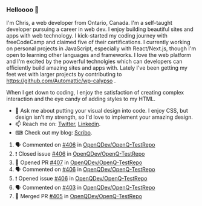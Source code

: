 ### Helloooo 👋

I'm Chris, a web developer from Ontario, Canada. I'm a self-taught developer pursuing a career in web dev. I enjoy building beautiful sites and apps with web technology.
I kick-started my coding journey with freeCodeCamp and claimed five of their certifications.  I currently working on personal projects in JavaScript, especially with React/Next.js, though I'm open to learning other languages and frameworks. I love the web platform and I'm excited by the powerful technolgies which can developers can efficiently build amazing sites and apps with. Lately I've been getting my feet wet with larger projects by contributing to https://github.com/Automattic/wp-calypso .

When I get down to coding, I enjoy the satisfaction of creating complex interaction and the eye candy of adding styles to my HTML. 

- 💬 Ask me about putting your visual design into code. I enjoy CSS, but design isn't my strength, so I'd love to implement your amazing design.
- 📫 Reach me on: [Twitter](https://twitter.com/Christo28120856), [Linkedin](https://www.linkedin.com/in/christopher-stevers-07b9a5204/).
- ⌨ Check out my blog: [Scribo](https://christopherstevers.cf).
<!--
**Christopher-Stevers/Christopher-Stevers** is a ✨ _special_ ✨ repository because its `README.md` (this file) appears on your GitHub profile.

Here are some ideas to get you started:

- 🔭 I’m currently working on ...
- 🌱 I’m currently learning ...
- 👯 I’m looking to collaborate on ...
- 🤔 I’m looking for help with ...
- 😄 Pronouns: ...
- ⚡ Fun fact: ...
-->

<!--START_SECTION:activity-->
1. 🗣 Commented on [#406](https://github.com/OpenQDev/OpenQ-TestRepo/issues/406) in [OpenQDev/OpenQ-TestRepo](https://github.com/OpenQDev/OpenQ-TestRepo)
2. ❗️ Closed issue [#406](https://github.com/OpenQDev/OpenQ-TestRepo/issues/406) in [OpenQDev/OpenQ-TestRepo](https://github.com/OpenQDev/OpenQ-TestRepo)
3. 💪 Opened PR [#407](https://github.com/OpenQDev/OpenQ-TestRepo/pull/407) in [OpenQDev/OpenQ-TestRepo](https://github.com/OpenQDev/OpenQ-TestRepo)
4. 🗣 Commented on [#406](https://github.com/OpenQDev/OpenQ-TestRepo/issues/406) in [OpenQDev/OpenQ-TestRepo](https://github.com/OpenQDev/OpenQ-TestRepo)
5. ❗️ Opened issue [#406](https://github.com/OpenQDev/OpenQ-TestRepo/issues/406) in [OpenQDev/OpenQ-TestRepo](https://github.com/OpenQDev/OpenQ-TestRepo)
6. 🗣 Commented on [#403](https://github.com/OpenQDev/OpenQ-TestRepo/issues/403) in [OpenQDev/OpenQ-TestRepo](https://github.com/OpenQDev/OpenQ-TestRepo)
7. 🎉 Merged PR [#405](https://github.com/OpenQDev/OpenQ-TestRepo/pull/405) in [OpenQDev/OpenQ-TestRepo](https://github.com/OpenQDev/OpenQ-TestRepo)
<!--END_SECTION:activity-->
